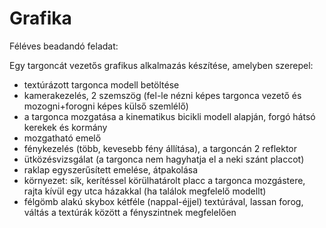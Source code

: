 # Grafika
Féléves beadandó feladat:

Egy targoncát vezetős grafikus alkalmazás készítése, amelyben szerepel:
- textúrázott targonca modell betöltése
- kamerakezelés, 2 szemszög (fel-le nézni képes targonca vezető és mozogni+forogni képes külső szemlélő)
- a targonca mozgatása a kinematikus bicikli modell alapján, forgó hátsó kerekek és kormány
- mozgatható emelő
- fénykezelés (több, kevesebb fény állítása), a targoncán 2 reflektor
- ütközésvizsgálat (a targonca nem hagyhatja el a neki szánt placcot)
- raklap egyszerűsített emelése, átpakolása
- környezet: sík, kerítéssel körülhatárolt placc a targonca mozgástere, rajta kívül egy utca házakkal (ha találok megfelelő modellt)
- félgömb alakú skybox kétféle (nappal-éjjel) textúrával, lassan forog, váltás a textúrák között a fényszintnek megfelelően
